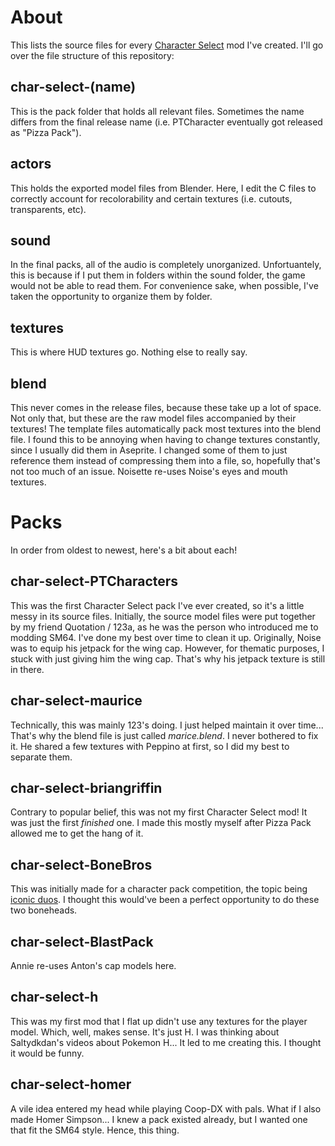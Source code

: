 # About
This lists the source files for every [Character Select](https://github.com/Squishy6094/character-select-coop) mod I've created. I'll go over the file structure of this repository:
## char-select-(name)
This is the pack folder that holds all relevant files. Sometimes the name differs from the final release name (i.e. PTCharacter eventually got released as "Pizza Pack").
## actors
This holds the exported model files from Blender. Here, I edit the C files to correctly account for recolorability and certain textures (i.e. cutouts, transparents, etc).
## sound
In the final packs, all of the audio is completely unorganized. Unfortuantely, this is because if I put them in folders within the sound folder, the game would not be able to read them. For convenience sake, when possible, I've taken the opportunity to organize them by folder.
## textures
This is where HUD textures go. Nothing else to really say.
## blend
This never comes in the release files, because these take up a lot of space. Not only that, but these are the raw model files accompanied by their textures!
The template files automatically pack most textures into the blend file. I found this to be annoying when having to change textures constantly, since I usually did them in Aseprite. I changed some of them to just reference them instead of compressing them into a file, so, hopefully that's not too much of an issue.
Noisette re-uses Noise's eyes and mouth textures.

# Packs
In order from oldest to newest, here's a bit about each!
## char-select-PTCharacters
This was the first Character Select pack I've ever created, so it's a little messy in its source files. Initially, the source model files were put together by my friend Quotation / 123a, as he was the person who introduced me to modding SM64. I've done my best over time to clean it up.
Originally, Noise was to equip his jetpack for the wing cap. However, for thematic purposes, I stuck with just giving him the wing cap. That's why his jetpack texture is still in there.

## char-select-maurice
Technically, this was mainly 123's doing. I just helped maintain it over time... That's why the blend file is just called *marice.blend*. I never bothered to fix it.
He shared a few textures with Peppino at first, so I did my best to separate them.

## char-select-briangriffin
Contrary to popular belief, this was not my first Character Select mod! It was just the first *finished* one. I made this mostly myself after Pizza Pack allowed me to get the hang of it.

## char-select-BoneBros
This was initially made for a character pack competition, the topic being [iconic duos](https://mods.sm64coopdx.com/threads/character-select-pack-competition-iconic-duo.588/). I thought this would've been a perfect opportunity to do these two boneheads.

## char-select-BlastPack
Annie re-uses Anton's cap models here.

## char-select-h
This was my first mod that I flat up didn't use any textures for the player model. Which, well, makes sense. It's just H.
I was thinking about Saltydkdan's videos about Pokemon H... It led to me creating this. I thought it would be funny.

## char-select-homer
A vile idea entered my head while playing Coop-DX with pals. What if I also made Homer Simpson... I knew a pack existed already, but I wanted one that fit the SM64 style. Hence, this thing.